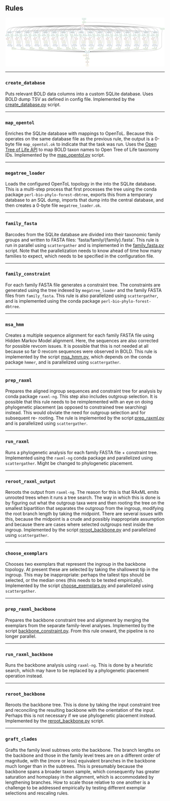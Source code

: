 ## Rules

![](../doc/dag.svg)

---
### `create_database`

Puts relevant BOLD data columns into a custom SQLite database.
Uses BOLD dump TSV as defined in config file. Implemented by the 
[create_database.py](scripts/create_database.py) script.

---
### `map_opentol` 
 
Enriches the SQLite database with mappings to OpenToL. Because this 
operates on the same database file as the previous rule, the output is a 0-byte file
`map_opentol.ok` to indicate that the task was run. Uses the 
[Open Tree of Life API](https://github.com/OpenTreeOfLife/germinator/wiki/TNRS-API-v3#match_names) 
to map BOLD taxon names to Open Tree of Life taxonomy IDs. Implemented by the
[map_opentol.py](scripts/map_opentol.py) script.

---
### `megatree_loader`

Loads the configured OpenToL topology in the into the SQLite database. This
is a multi-step process that first processes the tree using the conda package
`perl-bio-phylo-forest-dbtree`, exports this from a temporary database to an 
SQL dump, imports that dump into the central database, and then creates a 
0-byte file `megatree_loader.ok`.

---
### `family_fasta`

Barcodes from the SQLite database are divided into their taxonomic family 
groups and written to FASTA files: 'fasta/family/{family}.fasta'. This rule
is run in parallel using `scattergather` and is implemented in the 
[family_fasta.py](scripts/family_fasta.py) script. Note that the parallelization
needs to know ahead of time how many families to expect, which needs to be
specified in the configuration file.

---
### `family_constraint`

For each family FASTA file generates a constraint tree. The constraints are 
generated using the tree indexed by `megatree_loader` and the family FASTA
files from `family_fasta`. This rule is also parallelized using `scattergather`,
and is implemented using the conda package `perl-bio-phylo-forest-dbtree`.

---
### `msa_hmm`

Creates a multiple sequence alignment for each family FASTA file using Hidden
Markov Model alignment. Here, the sequences are also corrected for possible 
revcom issues. It is possible that this is not needed at all because so far 0 
revcom sequences were observed in BOLD. This rule is implemented by the script 
[msa_hmm.py](scripts/msa_hmm.py), which depends on the conda package `hmmer`,
and is parallelized using `scattergather`.

---
### `prep_raxml`

Prepares the aligned ingroup sequences and constraint tree for analysis by 
conda package `raxml-ng`. This step also includes outgroup selection. It is
possible that this rule needs to be reimplemented with an eye on doing 
phylogenetic placement (as opposed to constrained tree searching) instead.
This would obviate the need for outgroup selection and for subsequent re-
rooting. The rule is implemented by the script 
[prep_raxml.py](scripts/prep_raxml.py) and is parallelized using `scattergather`.

---
### `run_raxml`

Runs a phylogenetic analysis for each family FASTA file + constraint tree.
Implemented using the `raxml-ng` conda package and parallelized using
`scattergather`. Might be changed to phylogenetic placement.

---
### `reroot_raxml_output`

Reroots the output from `raxml-ng`. The reason for this is that RAxML emits
unrooted trees when it runs a tree search. The way in which this is done
is by figuring out what the outgroup taxa were and then rooting the tree
on the smallest bipartition that separates the outgroup from the ingroup,
modifying the root branch length by taking the midpoint. There are several
issues with this, because the midpoint is a crude and possibly inappropriate
assumption and because there are cases where selected outgroups nest inside
the ingroup. Implemented by the script 
[reroot_backbone.py](scripts/reroot_backbone.py) and parallelized using
`scattergather`.

---
### `choose_exemplars`

Chooses two exemplars that represent the ingroup in the backbone topology.
At present these are selected by taking the shallowest tip in the ingroup.
This may be inappropriate: perhaps the tallest tips should be selected, or
the median ones (this needs to be tested empirically). Implemented by the
script [choose_exemplars.py](scripts/choose_exemplars.py) and parallelized
using `scattergather`.

---
### `prep_raxml_backbone`

Prepares the backbone constraint tree and alignment by merging the exemplars
from the separate family-level analyses. Implemented by the script
[backbone_constraint.py](scripts/backbone_constraint.py). From this rule
onward, the pipeline is no longer parallel.

---
### `run_raxml_backbone`

Runs the backbone analysis using `raxml-ng`. This is done by a heuristic
search, which may have to be replaced by a phylogenetic placement operation
instead.

---
### `reroot_backbone`

Reroots the backbone tree. This is done by taking the input constraint tree
and reconciling the resulting backbone with the orientation of the input.
Perhaps this is not necessary if we use phylogenetic placement instead.
Implemented by the [reroot_backbone.py](scripts/reroot_backbone.py) script.

---
### `graft_clades`

Grafts the family level subtrees onto the backbone. The branch lengths on
the backbone and those in the family level trees are on a different order
of magnitude, with the (more or less) equivalent branches in the backbone
much longer than in the subtrees. This is presumably because the backbone
spans a broader taxon sample, which consequently has greater saturation and
homoplasy in the alignment, which is accommodated by lengthening branches.
How to scale those relative to one another is a challenge to be addressed
empirically by testing different exemplar selections and rescaling rules.
